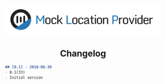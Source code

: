 <div align=center><a href="https://github.com/lucka-me/MLP-android"><img src="./Resource/Banner.svg" alt="Banner"></a></div>

<h1 align=center>Changelog</h1>

```markdown
## [0.1] - 2018-08-30
- 0.1(33)
- Initial version
```
